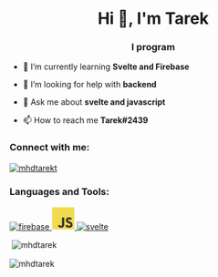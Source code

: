 <h1 align="center">Hi 👋, I'm Tarek</h1>
<h3 align="center">I program</h3>

- 🌱 I’m currently learning **Svelte and Firebase**

- 🤝 I’m looking for help with **backend**

- 💬 Ask me about **svelte and javascript**

- 📫 How to reach me **Tarek#2439**

<h3 align="left">Connect with me:</h3>
<p align="left">
<a href="https://twitter.com/mhdtarekt" target="blank"><img align="center" src="https://raw.githubusercontent.com/rahuldkjain/github-profile-readme-generator/master/src/images/icons/Social/twitter.svg" alt="mhdtarekt" height="30" width="40" /></a>
</p>

<h3 align="left">Languages and Tools:</h3>
<p align="left"> <a href="https://firebase.google.com/" target="_blank" rel="noreferrer"> <img src="https://www.vectorlogo.zone/logos/firebase/firebase-icon.svg" alt="firebase" width="40" height="40"/> </a> <a href="https://developer.mozilla.org/en-US/docs/Web/JavaScript" target="_blank" rel="noreferrer"> <img src="https://raw.githubusercontent.com/devicons/devicon/master/icons/javascript/javascript-original.svg" alt="javascript" width="40" height="40"/> </a> <a href="https://svelte.dev" target="_blank" rel="noreferrer"> <img src="https://upload.wikimedia.org/wikipedia/commons/1/1b/Svelte_Logo.svg" alt="svelte" width="40" height="40"/> </a> </p>

<span>&nbsp;<img align="center" src="https://github-readme-stats.vercel.app/api?username=mhdtarek&show_icons=true&locale=en" alt="mhdtarek" /></p>

<span><img align="center" src="https://github-readme-streak-stats.herokuapp.com/?user=mhdtarek&" alt="mhdtarek" /></p>
